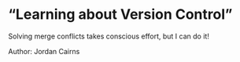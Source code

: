 # “Learning about Version Control”
Solving merge conflicts takes conscious effort, but I can do it!

Author: Jordan Cairns
